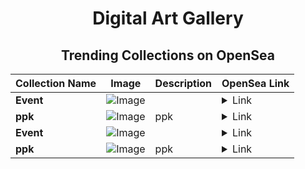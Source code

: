 <div align="center">

# Digital Art Gallery

## Trending Collections on OpenSea

| Collection Name                       | Image                                                                                     | Description                       | OpenSea Link                                                                                          |
|---------------------------------------|-------------------------------------------------------------------------------------------|-----------------------------------|--------------------------------------------------------------------------------------------------------|
| **Event** | ![Image](https://i.seadn.io/s/raw/files/fe15df8825b0cf5367e0da82c11ad713.jpg?w=500&auto=format?w=200&auto=format) |  | <details><summary>Link</summary>[Event](https://opensea.io/collection/event-33347)</details> |
| **ppk** | ![Image](https://i.seadn.io/s/raw/files/6d62eace10b9d9e1bdc03e3dbffd2d51.jpg?w=500&auto=format?w=200&auto=format) | ppk | <details><summary>Link</summary>[ppk](https://opensea.io/collection/ppk-96)</details> |
| **Event** | ![Image](https://i.seadn.io/s/raw/files/fe15df8825b0cf5367e0da82c11ad713.jpg?w=500&auto=format?w=200&auto=format) |  | <details><summary>Link</summary>[Event](https://opensea.io/collection/event-33346)</details> |
| **ppk** | ![Image](https://i.seadn.io/s/raw/files/6e5ba76028f6d64df331ed6b8797edee.jpg?w=500&auto=format?w=200&auto=format) | ppk | <details><summary>Link</summary>[ppk](https://opensea.io/collection/ppk-95)</details> |

</div>